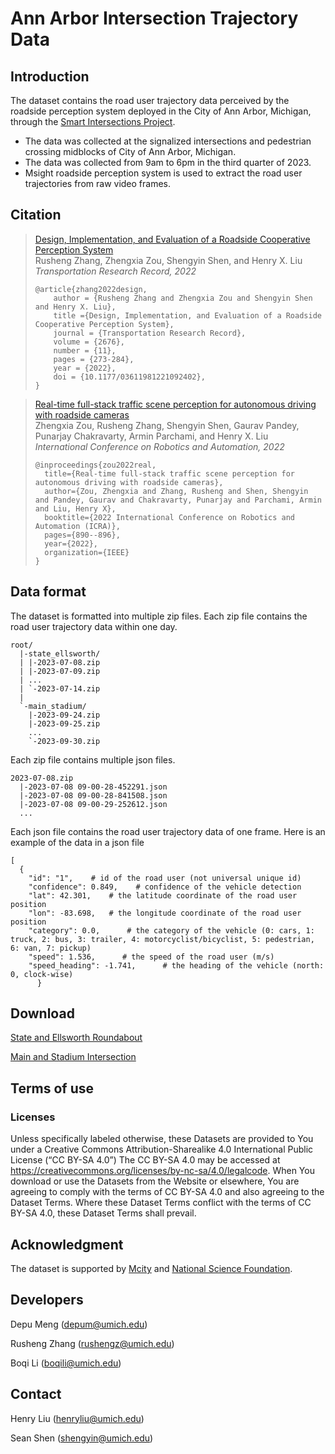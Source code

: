 # Ann Arbor Intersection Trajectory Data

## Introduction
The dataset contains the road user trajectory data perceived by the roadside perception system deployed in the City of Ann Arbor, Michigan, through the [Smart Intersections Project](https://sip.umtri.umich.edu/).
+ The data was collected at the signalized intersections and pedestrian crossing midblocks of City of Ann Arbor, Michigan.
+ The data was collected from 9am to 6pm in the third quarter of 2023.
+ Msight roadside perception system is used to extract the road user trajectories from raw video frames.

## Citation
> [Design, Implementation, and Evaluation of a Roadside Cooperative Perception System](https://drive.google.com/file/d/1lNYbGUzCMqt1zLPuyrfwM0NuiCS9hfpf/view)<br />
> Rusheng Zhang, Zhengxia Zou, Shengyin Shen, and Henry X. Liu<br />
> *Transportation Research Record, 2022*
> ```
> @article{zhang2022design,
>     author = {Rusheng Zhang and Zhengxia Zou and Shengyin Shen and Henry X. Liu},
>     title ={Design, Implementation, and Evaluation of a Roadside Cooperative Perception System},
>     journal = {Transportation Research Record},
>     volume = {2676},
>     number = {11},
>     pages = {273-284},
>     year = {2022},
>     doi = {10.1177/03611981221092402},
> }
> ```

> [Real-time full-stack traffic scene perception for autonomous driving with roadside cameras](https://drive.google.com/file/d/1PNY7u606XHUJIs7t1GYU59yzGXQ5PBi_/view?usp=sharing)<br />
> Zhengxia Zou, Rusheng Zhang, Shengyin Shen, Gaurav Pandey, Punarjay Chakravarty, Armin Parchami, and Henry X. Liu<br />
> *International Conference on Robotics and Automation, 2022*
> ```
> @inproceedings{zou2022real,
>   title={Real-time full-stack traffic scene perception for autonomous driving with roadside cameras},
>   author={Zou, Zhengxia and Zhang, Rusheng and Shen, Shengyin and Pandey, Gaurav and Chakravarty, Punarjay and Parchami, Armin and Liu, Henry X},
>   booktitle={2022 International Conference on Robotics and Automation (ICRA)},
>   pages={890--896},
>   year={2022},
>   organization={IEEE}
> }
> ```
## Data format
The dataset is formatted into multiple zip files. Each zip file contains the road user trajectory data within one day.
```
root/
  |-state_ellsworth/
  | |-2023-07-08.zip
  | |-2023-07-09.zip
  | ...
  | `-2023-07-14.zip
  |
  `-main_stadium/
    |-2023-09-24.zip
    |-2023-09-25.zip
    ...
    `-2023-09-30.zip
```
Each zip file contains multiple json files. 
```
2023-07-08.zip
  |-2023-07-08 09-00-28-452291.json
  |-2023-07-08 09-00-28-841508.json
  |-2023-07-08 09-00-29-252612.json
  ...
```
Each json file contains the road user trajectory data of one frame. Here is an example of the data in a json file
```
[
  {
    "id": "1",    # id of the road user (not universal unique id)
    "confidence": 0.849,    # confidence of the vehicle detection
    "lat": 42.301,    # the latitude coordinate of the road user position
    "lon": -83.698,   # the longitude coordinate of the road user position
    "category": 0.0,      # the category of the vehicle (0: cars, 1: truck, 2: bus, 3: trailer, 4: motorcyclist/bicyclist, 5: pedestrian, 6: van, 7: pickup)
    "speed": 1.536,      # the speed of the road user (m/s)
    "speed_heading": -1.741,      # the heading of the vehicle (north: 0, clock-wise)
      }
```

## Download
[State and Ellsworth Roundabout](https://sip-aa-data.s3.us-east-2.amazonaws.com/Ann-Arbor-Intersection-Trajectory-Data/state_ellsworth.zip)

[Main and Stadium Intersection](https://sip-aa-data.s3.us-east-2.amazonaws.com/Ann-Arbor-Intersection-Trajectory-Data/main+%26+stadium+v2.zip)

## Terms of use

### Licenses
Unless specifically labeled otherwise, these Datasets are provided to You under a Creative Commons Attribution-Sharealike 4.0 International Public License (“CC BY-SA 4.0”) The CC BY-SA 4.0 may be accessed at https://creativecommons.org/licenses/by-nc-sa/4.0/legalcode. When You download or use the Datasets from the Website or elsewhere, You are agreeing to comply with the terms of CC BY-SA 4.0 and also agreeing to the Dataset Terms. Where these Dataset Terms conflict with the terms of CC BY-SA 4.0, these Dataset Terms shall prevail.

## Acknowledgment

The dataset is supported by [Mcity](https://mcity.umich.edu/) and [National Science Foundation](https://www.nsf.gov/).

## Developers

Depu Meng (depum@umich.edu)

Rusheng Zhang (rushengz@umich.edu)

Boqi Li (boqili@umich.edu)

## Contact

Henry Liu (henryliu@umich.edu)

Sean Shen (shengyin@umich.edu)

